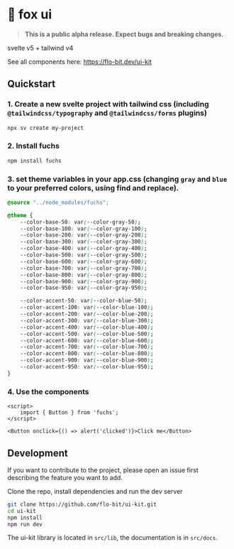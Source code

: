 # 🦊 fox ui

> **This is a public alpha release. Expect bugs and breaking changes.**

svelte v5 + tailwind v4

See all components here: https://flo-bit.dev/ui-kit

## Quickstart

### 1. Create a new svelte project with tailwind css (including `@tailwindcss/typography` and `@tailwindcss/forms` plugins)

```bash
npx sv create my-project
```

### 2. Install fuchs

```bash
npm install fuchs
```

### 3. set theme variables in your app.css (changing `gray` and `blue` to your preferred colors, using find and replace).

```css
@source "../node_modules/fuchs";

@theme {
	--color-base-50: var(--color-gray-50);
	--color-base-100: var(--color-gray-100);
	--color-base-200: var(--color-gray-200);
	--color-base-300: var(--color-gray-300);
	--color-base-400: var(--color-gray-400);
	--color-base-500: var(--color-gray-500);
	--color-base-600: var(--color-gray-600);
	--color-base-700: var(--color-gray-700);
	--color-base-800: var(--color-gray-800);
	--color-base-900: var(--color-gray-900);
	--color-base-950: var(--color-gray-950);

	--color-accent-50: var(--color-blue-50);
	--color-accent-100: var(--color-blue-100);
	--color-accent-200: var(--color-blue-200);
	--color-accent-300: var(--color-blue-300);
	--color-accent-400: var(--color-blue-400);
	--color-accent-500: var(--color-blue-500);
	--color-accent-600: var(--color-blue-600);
	--color-accent-700: var(--color-blue-700);
	--color-accent-800: var(--color-blue-800);
	--color-accent-900: var(--color-blue-900);
	--color-accent-950: var(--color-blue-950);
}
```

### 4. Use the components

```svelte
<script>
	import { Button } from 'fuchs';
</script>

<Button onclick={() => alert('clicked')}>Click me</Button>
```

## Development

If you want to contribute to the project, please open an issue first describing the feature you want to add.

Clone the repo, install dependencies and run the dev server

```bash
git clone https://github.com/flo-bit/ui-kit.git
cd ui-kit
npm install
npm run dev
```

The ui-kit library is located in `src/lib`, the documentation is in `src/docs`.
